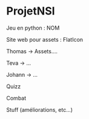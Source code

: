 # ProjetNSI

Jeu en python : NOM

Site web pour assets : FlatIcon

Thomas -> Assets....

Teva -> ...

Johann -> ...

Quizz

Combat

Stuff (améliorations, etc...)
